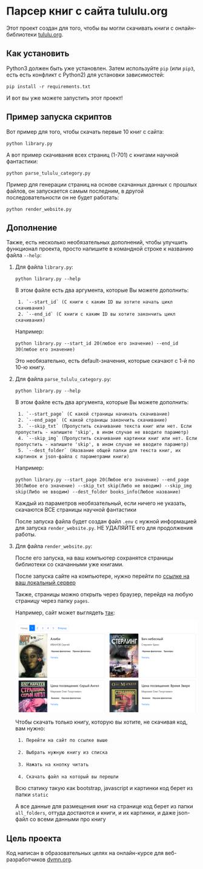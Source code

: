 # Парсер книг с сайта tululu.org
Этот проект создан для того, чтобы вы могли скачивать книги с онлайн-библиотеки [tululu.org](https://tululu.org/).

## Как установить

Python3 должен быть уже установлен. Затем используйте `pip` (или `pip3`, есть есть конфликт с Python2) для установки зависимостей:
```
pip install -r requirements.txt
```

И вот вы уже можете запустить этот проект!


## Пример запуска скриптов

Вот пример для того, чтобы скачать первые 10 книг с сайта:

```
python library.py
```

А вот пример скачивания всех страниц (1-701) с книгами научной фантастики:
```
python parse_tululu_category.py
```

Пример для генерации страниц на основе скачанных данных с прошлых файлов, он запускается самым последним, в другой последовательности он не будет работать:
```
python render_website.py
```

## Дополнение 
Также, есть несколько необязательных дополнений, чтобы улучшить функционал проекта, просто напишите в командной строке к названию файла `--help`:

1. Для файла `library.py`:

    ```
    python library.py --help
    ```
    В этом файле есть два аргумента, которые Вы можете дополнить: 

        1. `--start_id` (С книги с каким ID вы хотите начать цикл скачивания)
        2. `--end_id` (С книги с каким ID вы хотите закончить цикл скачивания)

    Например:

    ```
    python library.py --start_id 20(любое его значение) --end_id 30(любое его значение)
    ```

    Это необязательно, есть default-значения, которые скачают с 1-й по 10-ю книгу.

2. Для файла `parse_tululu_category.py`:

    ```
    python library.py --help
    ```
    В этом файле есть два аргумента, которые Вы можете дополнить: 

        1. `--start_page` (С какой страницы начинать скачивание)
        2. `--end_page` (С какой страницы закончить скачивание)
        3. `--skip_txt` (Пропустить скачивание текста книг или нет. Если пропустить - напишите 'skip', в ином случае не вводите параметр)
        4. `--skip_img` (Пропустить скачивание картинки книг или нет. Если пропустить - напишите 'skip', в ином случае не вводите параметр)
        5. `--dest_folder` (Название общей папки для текста книг, их картинок и json-файла с параметрами книги)

    Например:

    ```
    python library.py --start_page 20(Любое его значение) --end_page 30(Любое его значение) --skip_txt skip(Либо не вводим) --skip_img skip(Либо не вводим) --dest_folder books_info(Любое название)
    ```

    Каждый из параметров необязательный, если ничего не указать, скачаются ВСЕ страницы научной фантастики

    После запуска файла будет создан файл `.env` с нужной информацией для запуска `render_website.py`. НЕ УДАЛЯЙТЕ его для продолжения работы.

3. Для файла `render_website.py`:

    После его запуска, на ваш компьютер сохранятся страницы библиотеки со скачанными уже книгами.

    После запуска сайте на компьютере, нужно перейти по [ссылке на ваш локальный сервер](http://127.0.0.1:5500/pages/index1.html)

    Также, страницы можно открыть через браузер, перейдя на любую страницу через папку `pages`.


    Например, сайт может выглядеть [так](https://nik-olaso.github.io/online-library/pages/index1.html):
   
   
    ![alt text](static/images/website.png)

    Чтобы скачать только книгу, которую вы хотите, не скачивая код, вам нужно:

        1. Перейти на сайт по ссылке выше
        
        2. Выбрать нужную книгу из списка

        3. Нажать на кнопку читать

        4. Скачать файл на который вы перешли
    

    Всю статику такую как bootstrap, javascript и картинки код берет из папки `static` 

    А все данные для размещения книг на странице код берет из папки `all_folders`, оттуда достаются и книги, и их картинки, и даже json-файл со всеми данными про книгу


## Цель проекта
Код написан в образовательных целях на онлайн-курсе для веб-разработчиков [dvmn.org](https://dvmn.org/).
